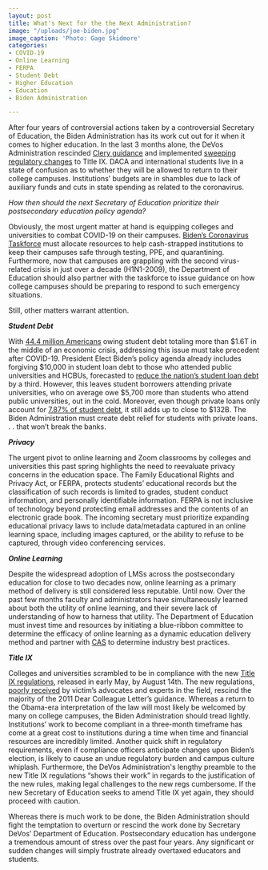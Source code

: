 ```yaml
---
layout: post
title: What's Next for the the Next Administration?
image: "/uploads/joe-biden.jpg"
image_caption: 'Photo: Gage Skidmore'
categories:
- COVID-19
- Online Learning
- FERPA
- Student Debt
- Higher Education
- Education
- Biden Administration

---
```

After four years of controversial actions taken by a controversial Secretary of Education, the Biden Administration has its work cut out for it when it comes to higher education. In the last 3 months alone, the DeVos Administration rescinded [Clery guidance](https://ifap.ed.gov/electronic-announcements/100920RescissionReplace2016HandbookForCampusSafetySecurityReporting) and implemented [sweeping regulatory changes](https://www.ed.gov/news/press-releases/us-department-education-launches-new-title-ix-resources-students-institutions-historic-new-rule-takes-effect) to Title IX. DACA and international students live in a state of confusion as to whether they will be allowed to return to their college campuses. Institutions’ budgets are in shambles due to lack of auxiliary funds and cuts in state spending as related to the coronavirus.

_How then should the next Secretary of Education prioritize their postsecondary education policy agenda?_

Obviously, the most urgent matter at hand is equipping colleges and universities to combat COVID-19 on their campuses. [Biden’s Coronavirus Taskforce](https://www.washingtonpost.com/health/2020/11/09/biden-coronavirus-task-force/) must allocate resources to help cash-strapped institutions to keep their campuses safe through testing, PPE, and quarantining. Furthermore, now that campuses are grappling with the second virus-related crisis in just over a decade (H1N1-2009), the Department of Education should also partner with the taskforce to issue guidance on how college campuses should be preparing to respond to such emergency situations.

Still, other matters warrant attention.

**_Student Debt_**

With [44.4 million Americans](https://studentloanhero.com/student-loan-debt-statistics/) owing student debt totaling more than $1.6T in the middle of an economic crisis, addressing this issue must take precedent after COVID-19. President Elect Biden’s policy agenda already includes forgiving $10,000 in student loan debt to those who attended public universities and HCBUs, forecasted to [reduce the nation’s student loan debt](https://www.cnbc.com/2020/11/09/student-loan-forgiveness-could-become-a-reality-with-biden-in-office-.html) by a third. However, this leaves student borrowers attending private universities, who on average owe $5,700 more than students who attend public universities, out in the cold. Moreover, even though private loans only account for [7.87% of student debt](https://www.nerdwallet.com/article/loans/student-loans/student-loan-debt#average-student-loan-debt), it still adds up to close to $132B. The Biden Administration must create debt relief for students with private loans. . . that won’t break the banks.

**_Privacy_**

The urgent pivot to online learning and Zoom classrooms by colleges and universities this past spring highlights the need to reevaluate privacy concerns in the education space. The Family Educational Rights and Privacy Act, or FERPA, protects students’ educational records but the classification of such records is limited to grades, student conduct information, and personally identifiable information. FERPA is not inclusive of technology beyond protecting email addresses and the contents of an electronic grade book. The incoming secretary must prioritize expanding educational privacy laws to include data/metadata captured in an online learning space, including images captured, or the ability to refuse to be captured, through video conferencing services.

**_Online Learning_**

Despite the widespread adoption of LMSs across the postsecondary education for close to two decades now, online learning as a primary method of delivery is still considered less reputable. Until now. Over the past few months faculty and administrators have simultaneously learned about both the utility of online learning, and their severe lack of understanding of how to harness that utility. The Department of Education must invest time and resources by initiating a blue-ribbon committee to determine the efficacy of online learning as a dynamic education delivery method and partner with [CAS](https://www.cas.edu/) to determine industry best practices. 

**_Title IX_**

Colleges and universities scrambled to be in compliance with the new [Title IX regulations](https://www.ed.gov/news/press-releases/us-department-education-launches-new-title-ix-resources-students-institutions-historic-new-rule-takes-effect), released in early May, by August 14th. The new regulations, [poorly received](https://www.insidehighered.com/news/2020/05/07/education-department-releases-final-title-ix-regulations) by victim’s advocates and experts in the field, rescind the majority of the 2011 Dear Colleague Letter’s guidance. Whereas a return to the Obama-era interpretation of the law will most likely be welcomed by many on college campuses, the Biden Administration should tread lightly. Institutions’ work to become compliant in a three-month timeframe has come at a great cost to institutions during a time when time and financial resources are incredibly limited. Another quick shift in regulatory requirements, even if compliance officers anticipate changes upon Biden’s election, is likely to cause an undue regulatory burden and campus culture whiplash. Furthermore, the DeVos Administration's lengthy preamble to the new Title IX regulations “shows their work” in regards to the justification of the new rules, making legal challenges to the new regs cumbersome. If the new Secretary of Education seeks to amend Title IX yet again, they should proceed with caution.

Whereas there is much work to be done, the Biden Administration should fight the temptation to overturn or rescind the work done by Secretary DeVos’ Department of Education. Postsecondary education has undergone a tremendous amount of stress over the past four years. Any significant or sudden changes will simply frustrate already overtaxed educators and students.